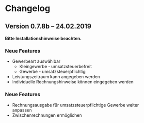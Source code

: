 Changelog
=========

Version 0.7.8b – 24.02.2019
--------------------------

#### Bitte Installationshinweise beachten.

### Neue Features

* Gewerbeart auswählbar
  * Kleingewerbe - umsatzsteuerbefreit
  * Gewerbe - umsatzsteuerpflichtig
* Leistungszeitraum kann angegeben werden
* Individuelle Rechnungshinweise können eingegeben werden


### Neue Features

* Rechnungsausgabe für umsatzsteuerpflichtige Gewerbe weiter anpassen
* Zwischenrechnungen ermöglichen